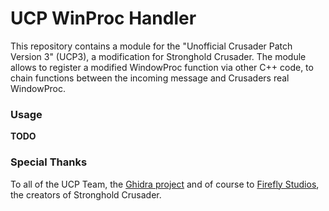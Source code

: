 # UCP WinProc Handler

This repository contains a module for the "Unofficial Crusader Patch Version 3" (UCP3), a modification for Stronghold Crusader.
The module allows to register a modified WindowProc function via other C++ code, to chain functions between the incoming message and Crusaders real WindowProc.

### Usage

**TODO**

### Special Thanks

To all of the UCP Team, the [Ghidra project](https://github.com/NationalSecurityAgency/ghidra) and
of course to [Firefly Studios](https://fireflyworlds.com/), the creators of Stronghold Crusader.
